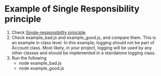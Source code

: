 # Example of Single Responsibility principle

1. Check [Single-responsibility principle](https://en.wikipedia.org/wiki/Single-responsibility_principle).
2. Check example_bad.js and example_good.js, and compare them. This is an example in class level. In this example, logging should not be part of Account class. Most likely, in your project, logging will be used by any other classes and should be implemented in a standalone logging class.
3. Run the following
   - node example_bad.js
   - node example_good.js
